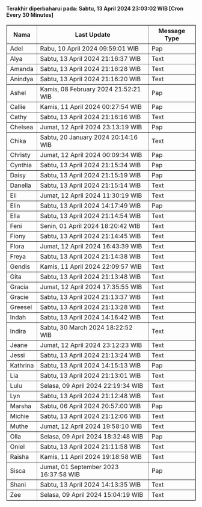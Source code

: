 #### Terakhir diperbaharui pada: Sabtu, 13 April 2024 23:03:02 WIB [Cron Every 30 Minutes]

<table border='1'><tr><th>Nama</th><th>Last Update</th><th>Message Type</th></tr><tr><td>Adel</td><td>Rabu, 10 April 2024 09:59:01 WIB</td><td>Pap</td></tr><tr><td>Alya</td><td>Sabtu, 13 April 2024 21:16:37 WIB</td><td>Text</td></tr><tr><td>Amanda</td><td>Sabtu, 13 April 2024 21:16:28 WIB</td><td>Text</td></tr><tr><td>Anindya</td><td>Sabtu, 13 April 2024 21:16:20 WIB</td><td>Text</td></tr><tr><td>Ashel</td><td>Kamis, 08 February 2024 21:52:21 WIB</td><td>Pap</td></tr><tr><td>Callie</td><td>Kamis, 11 April 2024 00:27:54 WIB</td><td>Pap</td></tr><tr><td>Cathy</td><td>Sabtu, 13 April 2024 21:16:16 WIB</td><td>Text</td></tr><tr><td>Chelsea</td><td>Jumat, 12 April 2024 23:13:19 WIB</td><td>Pap</td></tr><tr><td>Chika</td><td>Sabtu, 20 January 2024 20:14:16 WIB</td><td>Text</td></tr><tr><td>Christy</td><td>Jumat, 12 April 2024 00:09:34 WIB</td><td>Pap</td></tr><tr><td>Cynthia</td><td>Sabtu, 13 April 2024 21:15:34 WIB</td><td>Pap</td></tr><tr><td>Daisy</td><td>Sabtu, 13 April 2024 21:15:19 WIB</td><td>Pap</td></tr><tr><td>Danella</td><td>Sabtu, 13 April 2024 21:15:14 WIB</td><td>Text</td></tr><tr><td>Eli</td><td>Jumat, 12 April 2024 11:30:19 WIB</td><td>Text</td></tr><tr><td>Elin</td><td>Sabtu, 13 April 2024 14:17:49 WIB</td><td>Pap</td></tr><tr><td>Ella</td><td>Sabtu, 13 April 2024 21:14:54 WIB</td><td>Text</td></tr><tr><td>Feni</td><td>Senin, 01 April 2024 18:20:42 WIB</td><td>Text</td></tr><tr><td>Fiony</td><td>Sabtu, 13 April 2024 21:14:45 WIB</td><td>Text</td></tr><tr><td>Flora</td><td>Jumat, 12 April 2024 16:43:39 WIB</td><td>Text</td></tr><tr><td>Freya</td><td>Sabtu, 13 April 2024 21:14:38 WIB</td><td>Text</td></tr><tr><td>Gendis</td><td>Kamis, 11 April 2024 22:09:57 WIB</td><td>Text</td></tr><tr><td>Gita</td><td>Sabtu, 13 April 2024 21:13:48 WIB</td><td>Text</td></tr><tr><td>Gracia</td><td>Jumat, 12 April 2024 17:35:55 WIB</td><td>Text</td></tr><tr><td>Gracie</td><td>Sabtu, 13 April 2024 21:13:37 WIB</td><td>Text</td></tr><tr><td>Greesel</td><td>Sabtu, 13 April 2024 21:13:28 WIB</td><td>Text</td></tr><tr><td>Indah</td><td>Sabtu, 13 April 2024 14:16:42 WIB</td><td>Text</td></tr><tr><td>Indira</td><td>Sabtu, 30 March 2024 18:22:52 WIB</td><td>Text</td></tr><tr><td>Jeane</td><td>Jumat, 12 April 2024 23:12:23 WIB</td><td>Text</td></tr><tr><td>Jessi</td><td>Sabtu, 13 April 2024 21:13:24 WIB</td><td>Text</td></tr><tr><td>Kathrina</td><td>Sabtu, 13 April 2024 14:15:13 WIB</td><td>Pap</td></tr><tr><td>Lia</td><td>Sabtu, 13 April 2024 21:13:01 WIB</td><td>Text</td></tr><tr><td>Lulu</td><td>Selasa, 09 April 2024 22:19:34 WIB</td><td>Text</td></tr><tr><td>Lyn</td><td>Sabtu, 13 April 2024 21:12:48 WIB</td><td>Text</td></tr><tr><td>Marsha</td><td>Sabtu, 06 April 2024 20:57:00 WIB</td><td>Pap</td></tr><tr><td>Michie</td><td>Sabtu, 13 April 2024 21:12:06 WIB</td><td>Text</td></tr><tr><td>Muthe</td><td>Jumat, 12 April 2024 19:58:10 WIB</td><td>Text</td></tr><tr><td>Olla</td><td>Selasa, 09 April 2024 18:32:48 WIB</td><td>Pap</td></tr><tr><td>Oniel</td><td>Sabtu, 13 April 2024 21:11:58 WIB</td><td>Text</td></tr><tr><td>Raisha</td><td>Kamis, 11 April 2024 19:18:58 WIB</td><td>Text</td></tr><tr><td>Sisca</td><td>Jumat, 01 September 2023 16:37:58 WIB</td><td>Pap</td></tr><tr><td>Shani</td><td>Sabtu, 13 April 2024 14:13:35 WIB</td><td>Text</td></tr><tr><td>Zee</td><td>Selasa, 09 April 2024 15:04:19 WIB</td><td>Text</td></tr></table>